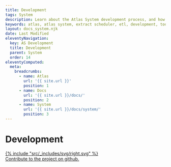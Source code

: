 ```yaml
---
title: Development
tags: System
description: Learn about the Atlas System development process, and how to test the code.
keywords: atlas, atlas system, extract scheduler, etl, development, tools
layout: docs_system.njk
date: Last Modified
eleventyNavigation:
  key: AS Development
  title: Development
  parent: System
  order: 14
eleventyComputed:
  meta:
    breadcrumbs:
      - name: Atlas
        url: '{{ site.url }}'
        position: 1
      - name: Docs
        url: '{{ site.url }}/docs/'
        position: 2
      - name: System
        url: '{{ site.url }}/docs/system/'
        position: 3
---
```


# Development

<a class="block border rounded-lg p-5 shadow bg-white no-underline group animate-fade transition-colors hover:border-sky-400 hover:shadow-sky-400" target="_blank" href="https://github.com/atlas-bi/System" title="github">
  <div class="flex content-center space-x-2">
<div class=" my-auto">{% include "src/_includes/svg/right.svg" %}</div><div class="my-auto">Contribute to the project on <span class="text-sky-600 ">github</span>.</div>
</div>
</a>
